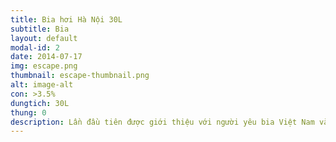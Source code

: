 ```yaml
---
title: Bia hơi Hà Nội 30L
subtitle: Bia
layout: default
modal-id: 2
date: 2014-07-17
img: escape.png
thumbnail: escape-thumbnail.png
alt: image-alt
con: >3.5%
dungtich: 30L
thung: 0
description: Lần đầu tiên được giới thiệu với người yêu bia Việt Nam vào năm 1992, cho đến nay, sản phẩm bia lon Hà Nội 330 ml với nồng độ cồn 4,6% vẫn luôn là sản phẩm được nhiều người tiêu dùng tin chọn. Chất lượng cũng như hình thức tiện lợi của bia lon Hà Nội là lý do khiến sản phẩm này luôn được nhắm tới làm quà tặng vào những dịp lễ Tết hay những dịp kỷ niệm quan trọng. Bia lon Hà Nội là chất xúc tác quan trọng khiến cho câu chuyện những dịp tụ tập thêm vui vẻ và hào hứng. Sản phẩm bia lon Hà Nội 330ml hiện đang được xuất khẩu đi nhiều nước trên thế giới, và nhận được nhiều đánh giá cao của các khách hàng quốc tế.
---
```

